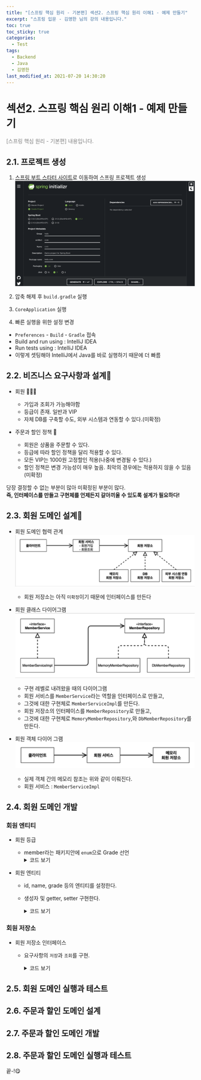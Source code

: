 ```yaml
---
title: "[스프링 핵심 원리 - 기본편] 섹션2. 스프링 핵심 원리 이해1 - 예제 만들기"
excerpt: "스프링 입문 - 김영한 님의 강의 내용입니다."
toc: true
toc_sticky: true
categories:
  - Test
tags:
  - Backend
  - Java
  - 김영한
last_modified_at: 2021-07-20 14:30:20
---
```


# 섹션2. 스프링 핵심 원리 이해1 - 예제 만들기
  
<span style="color:grey">[스프링 핵심 원리 - 기본편] 내용입니다.</span>  
  
## 2.1. 프로젝트 생성
  
1. [스프링 부트 스타터 사이트](https://start.spring.io)로 이동하여 스프링 프로젝트 생성  
![이미지](/assets/images/Spring/스프링_핵심_원리/섹션2/1.png)  
  
2. 압축 해제 후 `build.gradle` 실행  
  
3. `CoreApplication` 실행
  
4. 빠른 실행을 위한 설정 변경
  - `Preferences` - `Build` - `Gradle` 접속
  - Build and run using : IntelliJ IDEA
  - Run tests using : IntelliJ IDEA
  - 이렇게 셋팅해야 IntelliJ에서 Java를 바로 실행하기 때문에 더 빠름
  
## 2.2. 비즈니스 요구사항과 설계
  
- 회원 🙋🏻‍♂️
  - 가입과 조회가 가능해야함
  - 등급이 존재. 일반과 VIP
  - 자체 DB를 구축할 수도, 외부 시스템과 연동할 수 있다.(미확정)
  
- 주문과 할인 정책 🚚
  - 회원은 상품을 주문할 수 있다.
  - 등급에 따라 할인 정책을 달리 적용할 수 있다.
  - 모든 VIP는 1000원 고정할인 적용(나중에 변경될 수 있다.)
  - 할인 정책은 변경 가능성이 매우 높음. 최악의 경우에는 적용하지 않을 수 있음(미확정)
  
당장 결정할 수 없는 부분이 많아 미확정된 부분이 많다.  
**즉, 인터페이스를 만들고 구현체를 언제든지 갈아끼울 수 있도록 설계가 필요하다!**
  
## 2.3. 회원 도메인 설계 
  
- 회원 도메인 협력 관계  
![이미지](/assets/images/Spring/스프링_핵심_원리/섹션2/2.png)  
  - 회원 저장소는 아직 `미확정`이기 때문에 인터페이스를 만든다
  
- 회원 클래스 다이어그램  
![이미지](/assets/images/Spring/스프링_핵심_원리/섹션2/3.png)  
  - 구현 레벨로 내려왔을 때의 다이어그램
  - 회원 서비스를 `MemberService`라는 역할을 인터페이스로 만들고,
  - 그것에 대한 구현체로 `MemberServiceImpl`를 만든다.
  - 회원 저장소의 인터페이스를 `MemberRepository`로 만들고,
  - 그것에 대한 구현체로 `MemoryMemberRepository`,와 `DbMemberRepository`를 만든다.
  
- 회원 객체 다이어 그램
![이미지](/assets/images/Spring/스프링_핵심_원리/섹션2/4.png)  
  - 실제 객체 간의 메모리 참조는 위와 같이 이뤄진다.  
  - 회원 서비스 : `MemberServiceImpl`
  
## 2.4. 회원 도메인 개발
  
### 회원 엔티티
- 회원 등급
  - member라는 패키지안에 `enum`으로 Grade 선언
    <details>
    <summary>코드 보기</summary>  
    <div markdown = "1">
      ```java
        package hello.core.member;
          public enum Grade {
              BASIC,
              VIP 
          }  
      ```
    </div>
    </details>
  
- 회원 엔티티
  - id, name, grade 등의 엔티티를 설정한다.
  - 생성자 및 getter, setter 구현한다.
     <details>
      <summary>코드 보기</summary>  
      <div markdown = "1">
          ```java
              package hello.core.member;

              public class Member {

                private Long id;
                private String name;
                private Grade grade;

                public Member(Long id, String name, Grade grade) {
                    this.id = id;
                    this.name = name;
                    this.grade = grade;
                }

                public Long getId() {
                    return id;
                }

                public void setId(Long id) {
                    this.id = id;
                }

                public String getName() {
                    return name;
                }

                public void setName(String name) {
                    this.name = name;
                }

                public Grade getGrade() {
                    return grade;
                }

                public void setGrade(Grade grade) {
                    this.grade = grade;
                }
              }  
          ```
      </div>
    </details>
  
### 회원 저장소
- 회원 저장소 인터페이스
  - 요구사항의 `저장`과 `조회`를 구현.
    <details>
      <summary>코드 보기</summary>  
      <div markdown = "1">
          ```java  
          
          ```
      </div>
    </details>

## 2.5. 회원 도메인 실행과 테스트

## 2.6. 주문과 할인 도메인 설계

## 2.7. 주문과 할인 도메인 개발

## 2.8. 주문과 할인 도메인 실행과 테스트
  
끝-!😋